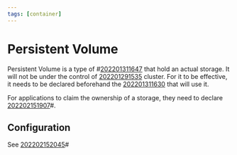 ```yaml
---
tags: [container]
---
```


# Persistent Volume

Persistent Volume is a type of #[202201311647](202201311647.md) that hold an actual storage.
It will not be under the control of [202201291535](202201291535.md) cluster. For it to be
effective, it needs to be declared beforehand the [202201311630](202201311630.md) that will use
it.

For applications to claim the ownership of a storage, they need to declare
[202202151907](202202151907.md)#.

## Configuration

See [202202152045](202202152045.md)#
